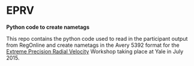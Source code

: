 # EPRV
**Python code to create nametags**

This repo contains the python code used to read in the participant output from RegOnline and create nametags in the Avery 5392 format for the [Extreme Precision Radial Velocity](http://exoplanets.astro.yale.edu/workshop/EPRV/Home.html) Workshop taking place at Yale in July 2015.
